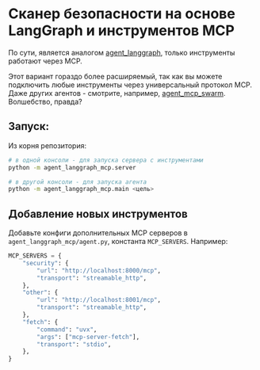 # Сканер безопасности на основе LangGraph и инструментов MCP

По сути, является аналогом [agent_langgraph](../agent_langgraph/), только инструменты работают через MCP.

Этот вариант гораздо более расширяемый, так как вы можете подключить любые инструменты через универсальный протокол MCP.
Даже других агентов - смотрите, например, [agent_mcp_swarm](../agent_mcp_swarm/). Волшебство, правда?

## Запуск:

Из корня репозитория:

```bash
# в одной консоли - для запуска сервера с инструментами
python -m agent_langgraph_mcp.server

# в другой консоли - для запуска агента
python -m agent_langgraph_mcp.main <цель>
```

## Добавление новых инструментов

Добавьте конфиги дополнительных MCP серверов в `agent_langgraph_mcp/agent.py`, константа `MCP_SERVERS`. Например:

```python
MCP_SERVERS = {
    "security": {
        "url": "http://localhost:8000/mcp",
        "transport": "streamable_http",
    },
    "other": {
        "url": "http://localhost:8001/mcp",
        "transport": "streamable_http",
    },
    "fetch": {
        "command": "uvx",
        "args": ["mcp-server-fetch"],
        "transport": "stdio",
    },
}
```
